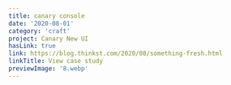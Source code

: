 ```yaml
---
title: canary console
date: '2020-08-01'
category: 'craft'
project: Canary New UI
hasLink: true
link: https://blog.thinkst.com/2020/08/something-fresh.html
linkTitle: View case study
previewImage: '8.webp'
---
```

